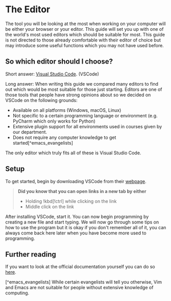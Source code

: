 # The Editor

The tool you will be looking at the most when working on your computer will be either your browser or your editor. This guide will set you up with one of the world's most used editors which should be suitable for most. This guide is not directed to those already comfortable with their editor of choice but may introduce some useful functions which you may not have used before.

## So which editor should I choose?

Short answer: [Visual Studio Code](https://code.visualstudio.com/). (VSCode)

Long answer: When writing this guide we compared many editors to find out which would be most suitable for those just starting. Editors are one of those tools that people have strong opinions about so we decided on VSCode on the following grounds:

- Available on all platforms (Windows, macOS, Linux)
- Not specific to a certain programming language or environment (e.g. PyCharm which only works for Python)
- Extensive plugin support for all environments used in courses given by our department.
- Does not require any computer knowledge to get started[^emacs_evangelists]

The only editor which truly fits all of these is Visual Studio Code.

## Setup

To get started, begin by downloading VSCode from their [webpage](https://code.visualstudio.com/).

> **Did you know that you can open links in a new tab by either**
>
> - Holding !kbd[!ctrl] while clicking on the link
> - Middle click on the link

After installing VSCode, start it. You can now begin programming by creating a new file and start typing. We will now go through some tips on how to use the program but it is okay if you don't remember all of it, you can always come back here later when you have become more used to programming.

## Further reading

If you want to look at the official documentation yourself you can do so [here](https://code.visualstudio.com/docs).

[^emacs_evangelists] While certain evangelists will tell you otherwise, Vim and Emacs are not suitable for people without extensive knowledge of computing.
